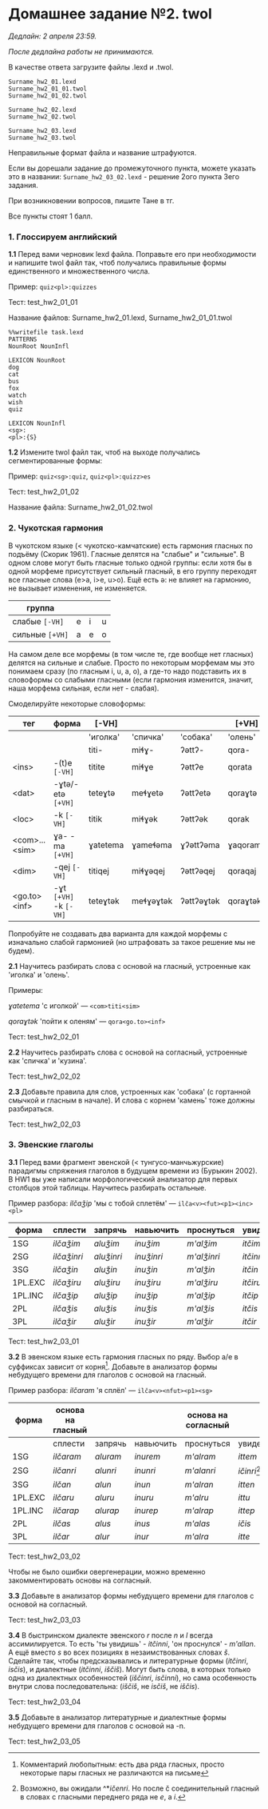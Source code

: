 # Домашнее задание №2. twol

*Дедлайн: 2 апреля 23:59.*

*После дедлайна работы не принимаются.*

В качестве ответа загрузите файлы .lexd и .twol.

```
Surname_hw2_01.lexd
Surname_hw2_01_01.twol
Surname_hw2_01_02.twol

Surname_hw2_02.lexd
Surname_hw2_02.twol

Surname_hw2_03.lexd
Surname_hw2_03.twol
```

Неправильные формат файла и название штрафуются.

Если вы дорешали задание до промежуточного пункта, можете указать это в названии: `Surname_hw2_03_02.lexd` - решение 2ого пункта 3его задания.

При возникновении вопросов, пишите Тане в тг.

Все пункты стоят 1 балл.

### 1. Глоссируем английский
**1.1** Перед вами черновик lexd файла. Поправьте его при необходимости и напишите twol файл так, чтоб получались правильные формы единственного и множественного числа.

Пример: `quiz<pl>:quizzes`

Тест: test_hw2_01_01

Название файлов: Surname_hw2_01.lexd, Surname_hw2_01_01.twol

```
%%writefile task.lexd
PATTERNS
NounRoot NounInfl

LEXICON NounRoot
dog
cat
bus
fox
watch
wish
quiz

LEXICON NounInfl
<sg>:
<pl>:{S}
```

**1.2** Измените twol файл так, чтоб на выходе получались сегментированные формы:

Пример: `quiz<sg>:quiz`, `quiz<pl>:quizz>es`

Тест: test_hw2_01_02

Название файла: Surname_hw2_01_02.twol

### 2. Чукотская гармония

В чукотском языке (< чукотско-камчатские) есть гармония гласных по подъёму (Скорик 1961). Гласные делятся на "слабые" и "сильные". В одном слове могут быть гласные только одной группы: если хотя бы в одной морфеме присутствует сильный гласный, в его группу переходят все гласные слова (e>a, i>e, u>o). Ещё есть ə: не влияет на гармонию, не вызывает изменения, не изменяется.

|группа||||
|---|---|---|---|
|слабые `[-VH]`|e|i|u|
|сильные `[+VH]`|a|e|o|

На самом деле все морфемы (в том числе те, где вообще нет гласных) делятся на сильные и слабые. Просто по некоторым морфемам мы это понимаем сразу (по гласным i, u, а, о), а где-то надо подставить их в словоформы со слабыми гласными (если гармония изменится, значит, наша морфема сильная, если нет - слабая).


Смоделируйте некоторые словоформы:

|тег             |форма              |[-VH]    |          |          |[+VH]   |           |          |
|----------------|-------------------|---------|----------|----------|--------|-----------|----------|
|                |                   |'иголка' |'спичка'  |'собака'  |'олень' |'кузина'   |'камень'  |
|                |                   |titi-    |miɬɣ-     |ʔəttʔ-    |qora-   |ŋawjoɬ-    |wəkw-     |
|\<ins>          |-(t)e `[-VH]`        |titite   |miɬɣe     |ʔəttʔe    |qorata  |ŋawjoɬa    |wəkwa     |
|\<dat>          |-ɣtə/-etə `[+VH]`    |teteɣtə  |meɬɣetə   |ʔəttʔetə  |qoraɣtə |ŋawjoɬetə  |wəkwetə   |
|\<loc>          |-k `[-VH]`           |titik    |miɬɣək    |ʔəttʔək   |qorak   |ŋawjoɬək   |wəkwək    |
|\<com>...\<sim>|ɣа- -ma `[+VH]`      |ɣаtetemа |ɣаmeɬəmа  |ɣʔəttʔəma |ɣаqoramа|ɣаŋawjoɬma |ɣаwəkwəma |
|\<dim>          |-qej `[-VH]`         |titiqej  |miɬɣəqej  |ʔəttʔəqej |qoraqaj |ŋawjoɬqaj  |wəkwəqaj  |
|\<go.to>\<inf>  |-ɣt `[+VH]` -k `[-VH]` |teteɣtək |meɬɣəɣtək |ʔəttʔəɣtək|qoraɣtək|ŋawjoɬəɣtək|wəkwəɣtək |

Попробуйте не создавать два варианта для каждой морфемы с изначально слабой гармонией (но штрафовать за такое решение мы не будем).

**2.1** Научитесь разбирать слова с основой на гласный, устроенные как 'иголка' и 'олень'.

Примеры:

*ɣаtetemа* 'с иголкой' — `<com>titi<sim>`

*qoraɣtək* 'пойти к оленям' — `qora<go.to><inf>`


Тест: test_hw2_02_01

**2.2** Научитесь разбирать слова с основой на согласный, устроенные как 'спичка' и 'кузина'.

Тест: test_hw2_02_02

**2.3** Добавьте правила для слов, устроенных как 'собака' (c гортанной смычкой и гласным в начале). И слова с корнем 'камень' тоже должны разбираться.

Тест: test_hw2_02_03


### 3. Эвенские глаголы
**3.1** Перед вами фрагмент эвенской (< тунгусо-манчьжурские) парадигмы спряжения глаголов в будущем времени из (Бурыкин 2002). В HW1 вы уже написали морфологический анализатор для первых столбцов этой таблицы. Научитесь разбирать остальные.

Пример разбора: *ilčaǯip* 'мы с тобой сплетём' — `ilča<v><fut><p1><inc><pl>`

|  форма   | сплести     |  запрячь   |  навьючить |  проснуться   |увидеть  |  дойти    |
|----------|-------------|------------|------------|-----------|-----------|-----------|
| 1SG      | _ilčaǯim_   | _aluǯim_   | _inuǯim_   |  _m'alǯim_  | _itčim_   | _isčim_   |
| 2SG      | _ilčaǯinri_ | _aluǯinri_ | _inuǯinri_ |  _m'alǯinri_  | _itčinri_ | _isčinri_ |
| 3SG      | _ilčaǯin_   | _aluǯin_   | _inuǯin_   | _m'alǯin_  | _itčin_   | _isčin_   |
| 1PL.EXC  | _ilčaǯiru_  | _aluǯiru_  | _inuǯiru_  | _m'alǯiru_  | _itčiru_  | _isčiru_  |
| 1PL.INC  | _ilčaǯip_   | _aluǯip_   | _inuǯip_   | _m'alǯip_  | _itčip_   | _isčip_   |
| 2PL      | _ilčaǯis_   | _aluǯis_   | _inuǯis_   | _m'alǯis_  | _itčis_   | _isčis_   |
| 3PL      | _ilčaǯir_   | _aluǯir_   | _inuǯir_   |  _m'alǯir_ | _itčir_   | _isčir_   |

Тест: test_hw2_03_01

**3.2** В эвенском языке есть гармония гласных по ряду. Выбор a/e в суффиксах зависит от корня[^1]. Добавьте в анализатор формы небудущего времени для глаголов с основой на гласный.

Пример разбора: *ilčaram* 'я сплёл' — `ilča<v><nfut><p1><sg>`

| форма    | основа на гласный     |     |   |  основа на согласный  |     |     |  основа на -n  |     |
|----------|-----------|----------|----------|------------|-----------|----------|------------|----------|
|          | сплести   |  запрячь | навьючить| проснуться | увидеть   |  дойти   | удивиться  |  сказать |
| 1SG      | _ilčaram_ | _aluram_ | _inurem_ | _m'alram_  | _ittem_   | _issam_  | _m'anam_   | _gɵnem_  |
| 2SG      | _ilčanri_ | _alunri_ | _inunri_ | _m'alanri_ | _ičinri_[^2]  | _isanri_ | _m'ananri_ | _gɵnenri_|
| 3SG      | _ilčan_   | _alun_   | _inun_   | _m'alran_  | _itten_   | _issan_  | _m'anni_   | _gɵnni_  |
| 1PL.EXC  | _ilčaru_  | _aluru_  | _inuru_  | _m'alru_   | _ittu_    | _issu_   | _m'anu_    | _gɵnu_   |
| 1PL.INC  | _ilčarap_ | _alurap_ | _inurep_ | _m'alrap_  | _ittep_   | _issap_  | _m'anap_   | _gɵnep_  |
| 2PL      | _ilčas_   | _alus_   | _inus_   | _m'alas_   | _ičis_    | _isas_   | _m'anas_   | _gɵnes_  |
| 3PL      | _ilčar_   | _alur_   | _inur_   | _m'alra_   | _itte_    | _issa_   | _m'an_     | _gɵn_    |

Тест: test_hw2_03_02

Чтобы не было ошибки овергенерации, можно временно закомментировать основы на согласный.

[^1]:Комментарий любопытным: есть два ряда гласных, просто некоторые пары гласных не различаются на письме
[^2]: Возможно, вы ожидали ^*_ičenri_. Но после č соединительный гласный в словах с гласными переднего ряда не *e*, а *i*.

**3.3** Добавьте в анализатор формы небудущего времени для глаголов с основой на согласный.

Тест: test_hw2_03_03

**3.4** В быстринском диалекте эвенского _r_ после _n_ и _l_ всегда ассимилируется. То есть 'ты увидишь' - _itčinni_, 'он проснулся' - _m'allan_. А ещё вместо _s_ во всех позициях в незаимствованных словах _š_. Сделайте так, чтобы предсказывались и литературные формы (_itčinri_, _isčis_), и диалектные (_itčinni_, _iščiš_). Могут быть слова, в которых только одна из диалектных особенностей (_iščinri_, _isčinni_), но сама особенность внутри слова последовательна: (_iščiš_, не _isčiš_, не _iščis_).

Тест: test_hw2_03_04

**3.5** Добавьте в анализатор литературные и диалектные формы небудущего времени для глаголов с основой на -n.

Тест: test_hw2_03_05
